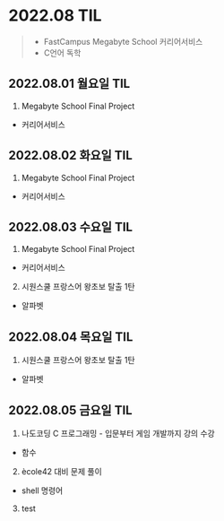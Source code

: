 # 2022.08 TIL
> - FastCampus Megabyte School 커리어서비스
> - C언어 독학

## 2022.08.01 월요일 TIL
1. Megabyte School Final Project
  - 커리어서비스

## 2022.08.02 화요일 TIL
1. Megabyte School Final Project
  - 커리어서비스

## 2022.08.03 수요일 TIL
1. Megabyte School Final Project
  - 커리어서비스
2. 시원스쿨 프랑스어 왕초보 탈출 1탄
  - 알파벳

## 2022.08.04 목요일 TIL
1. 시원스쿨 프랑스어 왕초보 탈출 1탄
  - 알파벳

## 2022.08.05 금요일 TIL
1. 나도코딩 C 프로그래밍 - 입문부터 게임 개발까지 강의 수강
  - 함수
2. ècole42 대비 문제 풀이
  - shell 명령어
3. test